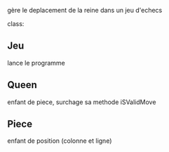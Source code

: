 gère le deplacement de la reine dans un jeu d'echecs

class:
## Jeu
lance le programme
## Queen 
enfant de piece, surchage sa methode iSValidMove

## Piece

enfant de position (colonne et ligne)
